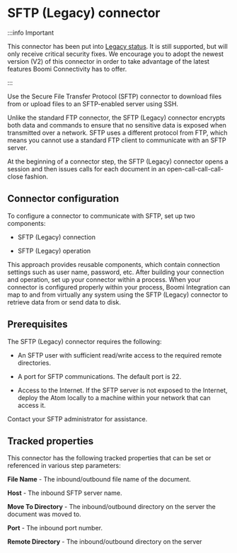 # SFTP (Legacy) connector 

<head>
  <meta name="guidename" content="Integration"/>
  <meta name="context" content="GUID-b6cf099e-0ec6-4a00-9848-7f8b42e90a16"/>
</head>

:::info Important

This connector has been put into [Legacy status](../../Platform/atm-Feature_release_stages_00d83b66-e5db-4038-8398-fcaead4be12d.md). It is still supported, but will only receive critical security fixes. We encourage you to adopt the newest version (V2) of this connector in order to take advantage of the latest features Boomi Connectivity has to offer.

:::

Use the Secure File Transfer Protocol \(SFTP\) connector to download files from or upload files to an SFTP-enabled server using SSH.

Unlike the standard FTP connector, the SFTP (Legacy) connector encrypts both data and commands to ensure that no sensitive data is exposed when transmitted over a network. SFTP uses a different protocol from FTP, which means you cannot use a standard FTP client to communicate with an SFTP server.

At the beginning of a connector step, the SFTP (Legacy) connector opens a session and then issues calls for each document in an open-call-call-call-close fashion.

## Connector configuration 

To configure a connector to communicate with SFTP, set up two components:

-   SFTP (Legacy) connection

-   SFTP (Legacy) operation


This approach provides reusable components, which contain connection settings such as user name, password, etc. After building your connection and operation, set up your connector within a process. When your connector is configured properly within your process, Boomi Integration can map to and from virtually any system using the SFTP (Legacy) connector to retrieve data from or send data to disk.

## Prerequisites 

The SFTP (Legacy) connector requires the following:

-   An SFTP user with sufficient read/write access to the required remote directories.

-   A port for SFTP communications. The default port is 22.

-   Access to the Internet. If the SFTP server is not exposed to the Internet, deploy the Atom locally to a machine within your network that can access it.


Contact your SFTP administrator for assistance.

## Tracked properties 

This connector has the following tracked properties that can be set or referenced in various step parameters:

**File Name** -  The inbound/outbound file name of the document.

**Host** -  The inbound SFTP server name.

**Move To Directory** -  The inbound/outbound directory on the server the document was moved to.

**Port** -  The inbound port number.

**Remote Directory** -  The inbound/outbound directory on the server